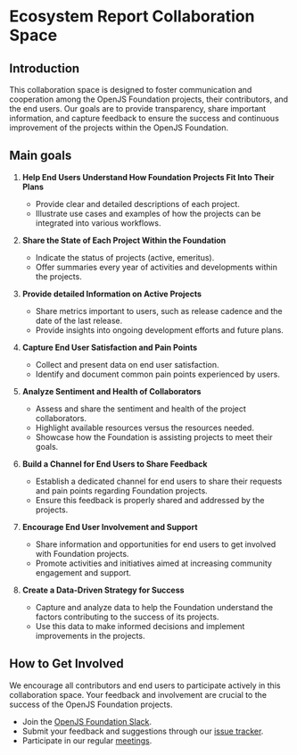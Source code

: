 # Ecosystem Report Collaboration Space

## Introduction

This collaboration space is designed to foster communication and cooperation among the OpenJS Foundation projects, their contributors, and the end users. Our goals are to provide transparency, share important information, and capture feedback to ensure the success and continuous improvement of the projects within the OpenJS Foundation.

## Main goals

1. **Help End Users Understand How Foundation Projects Fit Into Their Plans**
   - Provide clear and detailed descriptions of each project.
   - Illustrate use cases and examples of how the projects can be integrated into various workflows.

2. **Share the State of Each Project Within the Foundation**
   - Indicate the status of projects (active, emeritus).
   - Offer summaries every year of activities and developments within the projects.

3. **Provide detailed Information on Active Projects**
   - Share metrics important to users, such as release cadence and the date of the last release.
   - Provide insights into ongoing development efforts and future plans.

4. **Capture End User Satisfaction and Pain Points**
   - Collect and present data on end user satisfaction.
   - Identify and document common pain points experienced by users.

5. **Analyze Sentiment and Health of Collaborators**
   - Assess and share the sentiment and health of the project collaborators.
   - Highlight available resources versus the resources needed.
   - Showcase how the Foundation is assisting projects to meet their goals.

6. **Build a Channel for End Users to Share Feedback**
   - Establish a dedicated channel for end users to share their requests and pain points regarding Foundation projects.
   - Ensure this feedback is properly shared and addressed by the projects.

7. **Encourage End User Involvement and Support**
   - Share information and opportunities for end users to get involved with Foundation projects.
   - Promote activities and initiatives aimed at increasing community engagement and support.

8. **Create a Data-Driven Strategy for Success**
   - Capture and analyze data to help the Foundation understand the factors contributing to the success of its projects.
   - Use this data to make informed decisions and implement improvements in the projects.

## How to Get Involved

We encourage all contributors and end users to participate actively in this collaboration space. Your feedback and involvement are crucial to the success of the OpenJS Foundation projects.

- Join the [OpenJS Foundation Slack](#https://slack-invite.openjsf.org/).
- Submit your feedback and suggestions through our [issue tracker](https://github.com/openjs-foundation/ecosystem-report-collab-space/issues/new).
- Participate in our regular [meetings](https://calendar.google.com/calendar/embed?src=linuxfoundation.org_fuop4ufv766f9avc517ujs4i0g%40group.calendar.google.com).
